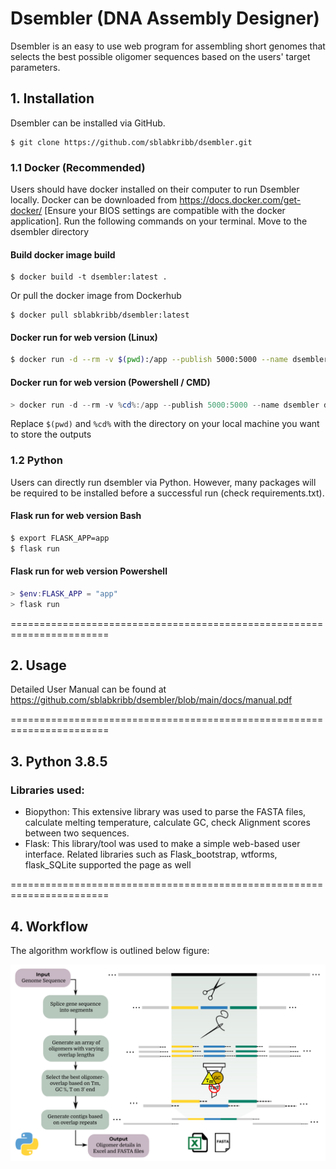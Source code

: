 # Dsembler (DNA Assembly Designer)

Dsembler is an easy to use web program for assembling short genomes that selects the best possible oligomer sequences based on the users' target parameters.

## 1. Installation

Dsembler can be installed via GitHub. 

```
$ git clone https://github.com/sblabkribb/dsembler.git
```

### 1.1 Docker (Recommended)
Users should have docker installed on their computer to run Dsembler locally. Docker can be downloaded from <https://docs.docker.com/get-docker/> [Ensure your BIOS settings are compatible with the docker application]. Run the following commands on your terminal. Move to the dsembler directory

#### Build docker image build
```
$ docker build -t dsembler:latest .
```

Or pull the docker image from Dockerhub

```
$ docker pull sblabkribb/dsembler:latest
```

####  Docker run for web version (Linux)

```bash
$ docker run -d --rm -v $(pwd):/app --publish 5000:5000 --name dsembler dsembler
```
#### Docker run for web version (Powershell / CMD)
```powershell
> docker run -d --rm -v %cd%:/app --publish 5000:5000 --name dsembler dsembler
```
Replace `$(pwd)` and `%cd%` with the directory on your local machine you want to store the outputs

### 1.2 Python
Users can directly run dsembler via Python. However, many packages will be required to be installed before a successful run  (check requirements.txt).

#### Flask run for web version Bash
```bash Bash
$ export FLASK_APP=app
$ flask run
```
#### Flask run for web version Powershell
```powershell
> $env:FLASK_APP = "app"
> flask run
```

=======================================================================

## 2. Usage

Detailed User Manual can be found at <https://github.com/sblabkribb/dsembler/blob/main/docs/manual.pdf>


=======================================================================

## 3. Python 3.8.5

### Libraries used:

-   Biopython: This extensive library was used to parse the FASTA files, calculate melting temperature, calculate GC, check Alignment scores between two sequences.
-   Flask: This library/tool was used to make a simple web-based user interface. Related libraries such as Flask_bootstrap, wtforms, flask_SQLite supported the page as well

=======================================================================

## 4. Workflow

The algorithm workflow is outlined below figure:

![Schematic](images/workflow.png "Algorithm Workflow")
